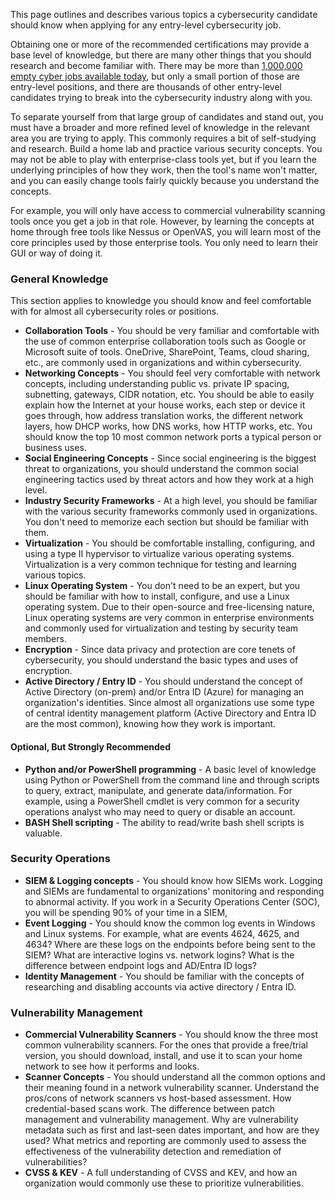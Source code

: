 This page outlines and describes various topics a cybersecurity candidate should know when applying for any entry-level cybersecurity job.   

Obtaining one or more of the recommended certifications may provide a base level of knowledge, but there are many other things that you should research and become familiar with. There may be more than [1,000,000 empty cyber jobs available today](https://www.forbes.com/sites/jackkelly/2024/08/16/nearly-4-million-cybersecurity-jobs-are-vacant-heres-why-you-should-consider-breaking-into-this-sector/), but only a small portion of those are entry-level positions, and there are thousands of other entry-level candidates trying to break into the cybersecurity industry along with you.   

To separate yourself from that large group of candidates and stand out, you must have a broader and more refined level of knowledge in the relevant area you are trying to apply.  This commonly requires a bit of self-studying and research. Build a home lab and practice various security concepts.  You may not be able to play with enterprise-class tools yet, but if you learn the underlying principles of how they work, then the tool's name won't matter, and you can easily change tools fairly quickly because you understand the concepts.   

For example, you will only have access to commercial vulnerability scanning tools once you get a job in that role. However, by learning the concepts at home through free tools like Nessus or OpenVAS, you will learn most of the core principles used by those enterprise tools. You only need to learn their GUI or way of doing it.   

### General Knowledge  
This section applies to knowledge you should know and feel comfortable with for almost all cybersecurity roles or positions.   

+ **Collaboration Tools** - You should be very familiar and comfortable with the use of common enterprise collaboration tools such as Google or Microsoft suite of tools. OneDrive, SharePoint, Teams, cloud sharing, etc., are commonly used in organizations and within cybersecurity.
+ **Networking Concepts** - You should feel very comfortable with network concepts, including understanding public vs. private IP spacing, subnetting, gateways, CIDR notation, etc.  You should be able to easily explain how the Internet at your house works, each step or device it goes through, how address translation works, the different network layers, how DHCP works, how DNS works, how HTTP works, etc.  You should know the top 10 most common network ports a typical person or business uses.
+ **Social Engineering Concepts** - Since social engineering is the biggest threat to organizations, you should understand the common social engineering tactics used by threat actors and how they work at a high level.
+ **Industry Security Frameworks** - At a high level, you should be familiar with the various security frameworks commonly used in organizations. You don't need to memorize each section but should be familiar with them.
+ **Virtualization** - You should be comfortable installing, configuring, and using a type II hypervisor to virtualize various operating systems. Virtualization is a very common technique for testing and learning various topics.
+ **Linux Operating System** - You don't need to be an expert, but you should be familiar with how to install, configure, and use a Linux operating system. Due to their open-source and free-licensing nature, Linux operating systems are very common in enterprise environments and commonly used for virtualization and testing by security team members.
+ **Encryption** - Since data privacy and protection are core tenets of cybersecurity, you should understand the basic types and uses of encryption.
+ **Active Directory / Entry ID** - You should understand the concept of Active Directory (on-prem) and/or Entra ID (Azure) for managing an organization's identities. Since almost all organizations use some type of central identity management platform (Active Directory and Entra ID are the most common), knowing how they work is important. 

#### Optional, But Strongly Recommended
+ **Python and/or PowerShell programming** - A basic level of knowledge using Python or PowerShell from the command line and through scripts to query, extract, manipulate, and generate data/information. For example, using a PowerShell cmdlet is very common for a security operations analyst who may need to query or disable an account.
+ **BASH Shell scripting** - The ability to read/write bash shell scripts is valuable.  

### Security Operations
+ **SIEM & Logging concepts** - You should know how SIEMs work. Logging and SIEMs are fundamental to organizations' monitoring and responding to abnormal activity. If you work in a Security Operations Center (SOC), you will be spending 90% of your time in a SIEM,
+ **Event Logging** - You should know the common log events in Windows and Linux systems. For example, what are events 4624, 4625, and 4634?  Where are these logs on the endpoints before being sent to the SIEM? What are interactive logins vs. network logins?  What is the difference between endpoint logs and AD/Entra ID logs?
+ **Identity Management** - You should be familiar with the concepts of researching and disabling accounts via active directory / Entra ID. 
### Vulnerability Management
+ **Commercial Vulnerability Scanners** - You should know the three most common vulnerability scanners. For the ones that provide a free/trial version, you should download, install, and use it to scan your home network to see how it performs and looks. 
+ **Scanner Concepts** - You should understand all the common options and their meaning found in a network vulnerability scanner. Understand the pros/cons of network scanners vs host-based assessment. How credential-based scans work.   The difference between patch management and vulnerability management. Why are vulnerability metadata such as first and last-seen dates important, and how are they used? What metrics and reporting are commonly used to assess the effectiveness of the vulnerability detection and remediation of vulnerabilities?
+ **CVSS & KEV** - A full understanding of CVSS and KEV, and how an organization would commonly use these to prioritize vulnerabilities.
